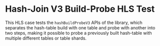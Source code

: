# Hash-Join V3 Build-Probe HLS Test

This HLS case tests the `hashBuildProbeV3` APIs of the library, which separates the hash-table build with one table
and probe with another into two steps, making it possible to probe a previously built hash-table with multiple different
tables or table shards.
